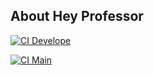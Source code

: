 ## About Hey Professor

[![CI Develope](https://github.com/aleduque75/hey-professor/actions/workflows/laravel.yml/badge.svg?branch=develop)](https://github.com/aleduque75/hey-professor/actions/workflows/laravel.yml)

[![CI Main](https://github.com/aleduque75/hey-professor/actions/workflows/laravel.yml/badge.svg?branch=develop)](https://github.com/aleduque75/hey-professor/actions/workflows/laravel.yml)
